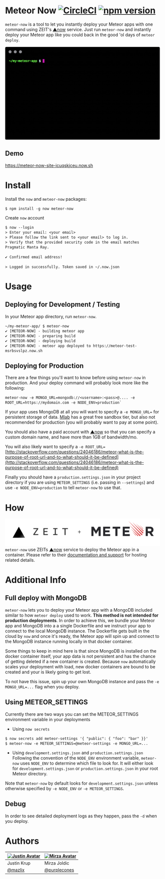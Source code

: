 # Meteor Now [![CircleCI](https://circleci.com/gh/mazlix/meteor-now.svg?style=svg)](https://circleci.com/gh/mazlix/meteor-now) [![npm version](https://badge.fury.io/js/meteor-now.svg)](https://badge.fury.io/js/meteor-now)

`meteor-now` is a tool to let you instantly deploy your Meteor apps with one command using ZEIT's [▲now](http://zeit.co/now) service. Just run `meteor-now` and instantly deploy your Meteor app like you could back in the good 'ol days of `meteor deploy`.

<p align="center">
  <img src="assets/meteor-now-intro.gif">
</p>

## Demo
https://meteor-now-site-icuqskjceu.now.sh

# Install
Install the `now` and `meteor-now` packages:
```
$ npm install -g now meteor-now
```

Create `now` account
```
$ now --login
> Enter your email: <your email>
> Please follow the link sent to <your email> to log in.
> Verify that the provided security code in the email matches Pragmatic Manta Ray.

✔ Confirmed email address!

> Logged in successfully. Token saved in ~/.now.json
```

# Usage

## Deploying for Development / Testing

In your Meteor app directory, run `meteor-now`.

```
~/my-meteor-app/ $ meteor-now
✔ [METEOR-NOW] - building meteor app
✔ [METEOR-NOW] - preparing build
✔ [METEOR-NOW] - deploying build
✔ [METEOR-NOW] - meteor app deployed to https://meteor-test-msrbsvslpz.now.sh
```

## Deploying for Production

There are a few things you'll want to know before using `meteor-now` in production. And your deploy command will probably look more like the following:

```
meteor-now -e MONGO_URL=mongodb://<username>:<pass>@.... -e ROOT_URL=https://mydomain.com -e NODE_ENV=production`
```

If your app uses MongoDB at all you will want to specify a `-e MONGO_URL=` for persistent storage of data. [Mlab](http://mlab.com) has a great free sandbox tier, but also not recommended for production (you will probably want to pay at some point).

You should also have a paid account with [▲now](https://zeit.co/now) so that you can specify a custom domain name, and have more than 1GB of bandwidth/mo.

You will also likely want to specify a `-e ROOT_URL=` [http://stackoverflow.com/questions/24046186/meteor-what-is-the-purpose-of-root-url-and-to-what-should-it-be-defined](http://stackoverflow.com/questions/24046186/meteor-what-is-the-purpose-of-root-url-and-to-what-should-it-be-defined)

Finally you should have a `production.settings.json` in your project directory if you are using `METEOR_SETTINGS` (i.e. passing in `--settings`) and use `-e NODE_ENV=production` to tell `meteor-now` to use that.

# How
![METEOR-NOW](assets/zeit-meteor.png "METEOR-NOW")
`meteor-now` use ZEITs [▲now](https://zeit.co/now) service to deploy the Meteor app in a container. Please refer to their [documentation and support](https://github.com/zeit/) for hosting related details.

# Additional Info
## Full deploy with MongoDB
`meteor-now` lets you to deploy your Meteor app with a MongoDB included similar to how `meteor deploy` used to work. **This method is not intended for production deployments**. In order to achieve this, we bundle your Meteor app and MongoDB into a a single Dockerfile and we instruct your app to connect to the local MongoDB instance. The Dockerfile gets built in the cloud by `now` and once it's ready, the Meteor app will spin up and connect to the MongoDB instance running locally in that docker container.

Some things to keep in mind here is that since MongoDB is installed on the docker container itself, your app data is not persistent and has the chance of getting deleted if a new container is created. Because `now` automatically scales your deployment with load, new docker containers are bound to be created and your is likely going to get lost.

To not have this issue, spin up your own MongoDB instance and pass the `-e MONGO_URL=...` flag when you deploy.
## Using METEOR_SETTINGS
Currently there are two ways you can set the METEOR_SETTINGS environment variable in your deployments

- Using `now secrets`

```
$ now secrets add meteor-settings '{ "public": { "foo": "bar" }}'
$ meteor-now -e METEOR_SETTINGS=@meteor-settings -e MONGO_URL=...
```

- Using `development.settings.json` and `production.settings.json`
Following the convention of the `NODE_ENV` environment variable, `meteor-now` uses `NODE_ENV` to determine which file to look for.
It will either look for `development.settings.json` or `production.settings.json` in your root Meteor directory.

Note that `meteor-now` by default looks for `development.settings.json` unless otherwise specified by `-e NODE_ENV` or `-e METEOR_SETTINGS`.

## Debug
In order to see detailed deployment logs as they happen, pass the `-d` when you deploy.

# Authors
<a href="https://www.github.com/mazlix"><img src="https://avatars2.githubusercontent.com/u/519731?v=3&s=460" alt="Justin Avatar" height="100" width="100"></a>|<a href="https://www.github.com/purplecones"><img src="https://avatars1.githubusercontent.com/u/136654?v=3&s=460" height="100" width="100" alt="Mirza Avatar"></a>
---|---
Justin Krup|Mirza Joldic
[@mazlix](https://www.github.com/mazlix)|[@purplecones](https://www.github.com/purplecones)
